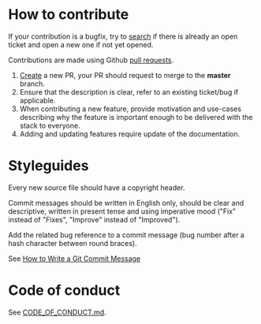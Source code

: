 # How to contribute

If your contribution is a bugfix, try to [search](https://github.com/spxbhuhb/z2-sensible/issues)
if there is already an open ticket and open a new one if not yet opened.

Contributions are made using Github [pull requests](https://help.github.com/en/articles/about-pull-requests).

1. [Create](https://github.com/spxbhuhb/z2-sensible/compare) a new PR, your PR should request to merge to the **master** branch.
2. Ensure that the description is clear, refer to an existing ticket/bug if applicable.
3. When contributing a new feature, provide motivation and use-cases describing why
   the feature is important enough to be delivered with the stack to everyone.
4. Adding and updating features require update of the documentation.

# Styleguides

Every new source file should have a copyright header.

Commit messages should be written in English only, should be clear and descriptive,
written in present tense and using imperative mood ("Fix" instead of "Fixes", "Improve" instead of "Improved").

Add the related bug reference to a commit message (bug number after a hash character between round braces).

See [How to Write a Git Commit Message](https://chris.beams.io/posts/git-commit/)

# Code of conduct

See [CODE_OF_CONDUCT.md](CODE_OF_CONDUCT.md).
